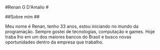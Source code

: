 #Renan G D'Amalio #

##Sobre mim ##

Meu nome é Renan, tenho 33 anos, estou iniciando no mundo da programação. Sempre gostei de tecnologias, computação e games. Hoje traba lho em um dos maiores bancos do Brasil e busco novas oportunidades dentro da empresa que trabalho.
